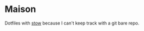 # Maison
Dotfiles with [stow](https://www.gnu.org/software/stow/) because I can't keep track with a git bare repo.
